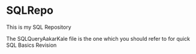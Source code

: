 # SQLRepo
This is my SQL Repository

The SQLQueryAakarKale file is the one which you should refer to for quick SQL Basics Revision
